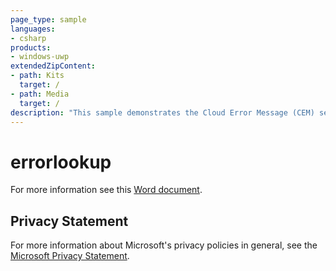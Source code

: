 ```yaml
---
page_type: sample
languages:
- csharp
products:
- windows-uwp
extendedZipContent:
- path: Kits
  target: /
- path: Media
  target: /
description: "This sample demonstrates the Cloud Error Message (CEM) service. The service allows a game or app to query the system for a user friendly messages for a given error code."
---
```


# errorlookup

For more information see this [Word document](https://github.com/microsoft/Xbox-ATG-Samples/blob/master/UWPSamples/Tools/errorlookup/README.docx).

## Privacy Statement

For more information about Microsoft's privacy policies in general, see the [Microsoft Privacy Statement](https://privacy.microsoft.com/privacystatement/).
